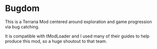 # Bugdom
This is a Terraria Mod centered around exploration and game progression via bug catching.

It is compatible with tModLoader and I used many of their guides to help produce this mod, so a huge shoutout to that team.
